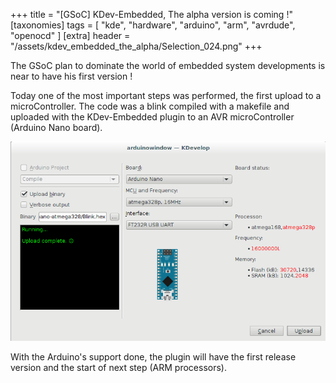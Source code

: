 +++
title = "[GSoC] KDev-Embedded, The alpha version is coming !"
[taxonomies]
tags = [ "kde", "hardware", "arduino", "arm", "avrdude", "openocd" ]
[extra]
header = "/assets/kdev_embedded_the_alpha/Selection_024.png"
+++

The GSoC plan to dominate the world of embedded system developments is near to have his first version !

Today one of the most important steps was performed, the first upload to a microController. The code was a blink compiled with a makefile and uploaded with the KDev-Embedded plugin to an AVR microController (Arduino Nano board).

<!-- more -->

![upload](/assets/kdev_embedded_the_alpha/Selection_024.png)

With the Arduino's support done, the plugin will have the first release version and the start of next step (ARM processors).
